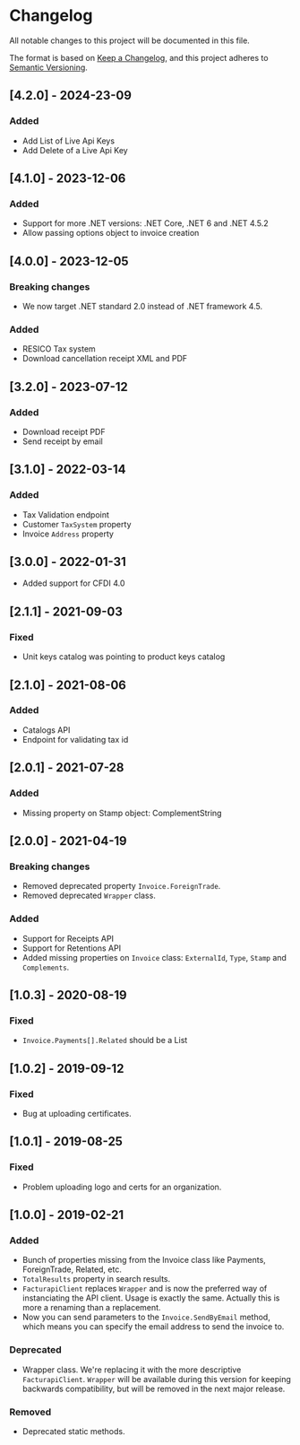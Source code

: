 # Changelog

All notable changes to this project will be documented in this file.

The format is based on [Keep a Changelog](https://keepachangelog.com/en/1.0.0/),
and this project adheres to [Semantic Versioning](https://semver.org/spec/v2.0.0.html).

## [4.2.0] - 2024-23-09

### Added

- Add List of Live Api Keys
- Add Delete of a Live Api Key

## [4.1.0] - 2023-12-06

### Added

- Support for more .NET versions: .NET Core, .NET 6 and .NET 4.5.2
- Allow passing options object to invoice creation

## [4.0.0] - 2023-12-05

### Breaking changes

- We now target .NET standard 2.0 instead of .NET framework 4.5.

### Added

- RESICO Tax system
- Download cancellation receipt XML and PDF

## [3.2.0] - 2023-07-12

### Added

- Download receipt PDF
- Send receipt by email

## [3.1.0] - 2022-03-14

### Added

- Tax Validation endpoint
- Customer `TaxSystem` property
- Invoice `Address` property

## [3.0.0] - 2022-01-31

- Added support for CFDI 4.0

## [2.1.1] - 2021-09-03

### Fixed

- Unit keys catalog was pointing to product keys catalog

## [2.1.0] - 2021-08-06

### Added

- Catalogs API
- Endpoint for validating tax id

## [2.0.1] - 2021-07-28

### Added

- Missing property on Stamp object: ComplementString

## [2.0.0] - 2021-04-19

### Breaking changes

- Removed deprecated property `Invoice.ForeignTrade`.
- Removed deprecated `Wrapper` class.

### Added

- Support for Receipts API
- Support for Retentions API
- Added missing properties on `Invoice` class: `ExternalId`, `Type`, `Stamp` and `Complements`.

## [1.0.3] - 2020-08-19
### Fixed

- `Invoice.Payments[].Related` should be a List

## [1.0.2] - 2019-09-12
### Fixed

- Bug at uploading certificates.

## [1.0.1] - 2019-08-25
### Fixed

- Problem uploading logo and certs for an organization.

## [1.0.0] - 2019-02-21
### Added

- Bunch of properties missing from the Invoice class like Payments, ForeignTrade, Related, etc.
- `TotalResults` property in search results.
- `FacturapiClient` replaces `Wrapper` and is now the preferred way of instanciating the API client. Usage is exactly the same. Actually this is more a renaming than a replacement.
- Now you can send parameters to the `Invoice.SendByEmail` method, which means you can specify the email address to send the invoice to.

### Deprecated

- Wrapper class. We're replacing it with the more descriptive `FacturapiClient`. `Wrapper` will be available during this version for keeping backwards compatibility, but will be removed in the next major release.

### Removed

- Deprecated static methods.